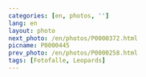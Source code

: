 ```yaml
---
categories: [en, photos, '']
lang: en
layout: photo
next_photo: /en/photos/P0000372.html
picname: P0000445
prev_photo: /en/photos/P0000258.html
tags: [Fotofalle, Leopards]
---
```

